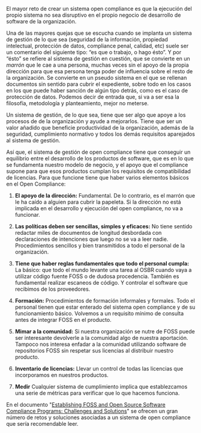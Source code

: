 El mayor reto de crear un sistema open compliance es que la ejecución del propio sistema no sea disruptivo en el propio negocio de desarrollo de software de la organización. 

Una de las mayores quejas que se escucha cuando se implanta un sistema de gestión de lo que sea (seguridad de la información, propiedad intelectual, protección de datos, compliance penal, calidad, etc) suele ser un comentario del siguiente tipo: “es que o trabajo, o hago ésto”. 
Y por “ésto” se refiere al sistema de gestión en cuestión, que se convierte en un *marrón* que le cae a una persona, muchas veces sin el apoyo de la propia dirección para que esa persona tenga poder de influencia sobre el resto de la organización. Se convierte en un pseudo sistema en el que se rellenan documentos sin sentido para cubrir el expediente, sobre todo en los casos en los que puede haber sanción de algún tipo detrás, como es el caso de protección de datos. 
Podemos decir de entrada que, si va a ser esa la filosofía, metodología y planteamiento, mejor no meterse. 
 
Un sistema de gestión, de lo que sea, tiene que ser algo que apoye a los procesos de de la organización y ayude a mejorarlos. Tiene que ser un valor añadido que beneficie productividad de la organización, además de la seguridad, cumplimiento normativo y todos los demás requisitos aparejados al sistema de gestión. 
 
Así que, el sistema de gestión de open compliance tiene que conseguir un equilibrio entre el desarrollo de los productos de software, que es en lo que se fundamenta nuestro modelo de negocio, y el apoyo que el compliance supone para que esos productos cumplan los requisitos de compatibilidad de licencias. Para que funcione tiene que haber varios elementos básicos en el Open Compliance:
 
1. **El apoyo de la dirección:** 
Fundamental. De lo contrario, es el marrón que le ha caído a alguien para cubrir la papeleta. Si la dirección no está implicada en el desarrollo y ejecución del open compliance, no va a funcionar. 
 
2.  **Las políticas deben ser sencillas, simples y eficaces:**
No tiene sentido redactar miles de documentos de longitud desbordada con declaraciones de intenciones que luego no se va a leer nadie. 
Procedimientos sencillos y bien transmitidos a todo el personal de la organización. 
 
3. **Tiene que haber reglas fundamentales que todo el personal cumpla:**
La básico: que todo el mundo levante una tarea al OSBR cuando vaya a utilizar código fuente FOSS o de dudosa procedencia. 
También es fundamental realizar escaneos de código.
Y controlar el software que recibimos de los proveedores. 
 
4. **Formación:**
Procedimientos de formación informales y formales. Todo el personal tienen que estar enterado del sistema open compliance y de su funcionamiento básico. Volvemos a un requisito mínimo de consulta antes de integrar FOSS en el producto. 
 
5. **Mimar a la comunidad:**
Si nuestra organización se nutre de FOSS puede ser interesante devolverle a la comunidad algo de nuestra aportación. 
Tampoco nos interesa enfadar a la comunidad utilizando software de repositorios FOSS sin respetar sus licencias al distribuir nuestro producto. 
 
6. **Inventario de licencias:**
Llevar un control de todas las licencias que incorporamos en nuestros productos. 
 
7. **Medir**
Cualquier sistema de cumplimiento implica que establezcamos una serie de métricas para verificar que lo que hacemos funciona. 
 
 
 
 
En el documento "[Establishing FOSS and Open Source Software Compliance Programs: Challenges and Solutions](https://www.linux.com/publications/establishing-free-and-open-source-software-compliance-programs-challenges-and-solutions)" se ofrecen un gran número de retos y soluciones asociadas a un sistema de open compliance que sería recomendable leer. 
